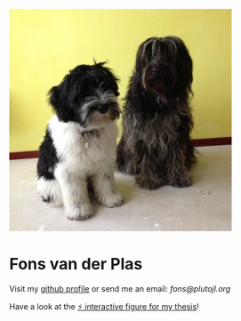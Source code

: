 ![two dogs](/img/doggoSmall.jpg?raw=true)




# Fons van der Plas

Visit my [github profile](https://github.com/fonsp)
or send me an email: _fons@plutojl.org_

Have a look at the [⚡ interactive figure for my thesis](https://observablehq.com/@olivier_plas/cascading-line-failures-caused-by-renewable-fluctiations)!
